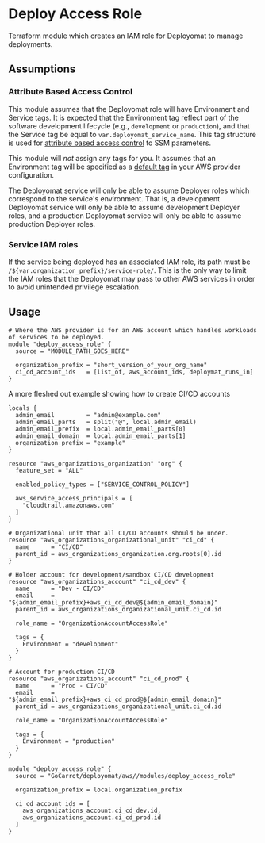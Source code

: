 # Deploy Access Role

Terraform module which creates an IAM role for Deployomat to manage deployments.

## Assumptions

### Attribute Based Access Control

This module assumes that the Deployomat role will have Environment and Service tags. It is expected that the Environment tag reflect part of the software development lifecycle (e.g., `development` or `production`), and that the Service tag be equal to `var.deployomat_service_name`. This tag structure is used for [attribute based access control](https://docs.aws.amazon.com/IAM/latest/UserGuide/introduction_attribute-based-access-control.html) to SSM parameters.

This module will _not_ assign any tags for you. It assumes that an Environment tag will be specified as a [default tag](https://www.hashicorp.com/blog/default-tags-in-the-terraform-aws-provider) in your AWS provider configuration.

The Deployomat service will only be able to assume Deployer roles which correspond to the service's environment. That is, a development Deployomat service will only be able to assume development Deployer roles, and a production Deployomat service will only be able to assume production Deployer roles.

### Service IAM roles

If the service being deployed has an associated IAM role, its path must be `/${var.organization_prefix}/service-role/`. This is the only way to limit the IAM roles that the Deployomat may pass to other AWS services in order to avoid unintended privilege escalation.

## Usage

```hcl
# Where the AWS provider is for an AWS account which handles workloads of services to be deployed.
module "deploy_access_role" {
  source = "MODULE_PATH_GOES_HERE"

  organization_prefix = "short_version_of_your_org_name"
  ci_cd_account_ids   = [list_of, aws_account_ids, deploymat_runs_in]
}
```

A more fleshed out example showing how to create CI/CD accounts

```hcl
locals {
  admin_email         = "admin@example.com"
  admin_email_parts   = split("@", local.admin_email)
  admin_email_prefix  = local.admin_email_parts[0]
  admin_email_domain  = local.admin_email_parts[1]
  organization_prefix = "example"
}

resource "aws_organizations_organization" "org" {
  feature_set = "ALL"

  enabled_policy_types = ["SERVICE_CONTROL_POLICY"]

  aws_service_access_principals = [
    "cloudtrail.amazonaws.com"
  ]
}

# Organizational unit that all CI/CD accounts should be under.
resource "aws_organizations_organizational_unit" "ci_cd" {
  name      = "CI/CD"
  parent_id = aws_organizations_organization.org.roots[0].id
}

# Holder account for development/sandbox CI/CD development
resource "aws_organizations_account" "ci_cd_dev" {
  name      = "Dev - CI/CD"
  email     = "${admin_email_prefix}+aws_ci_cd_dev@${admin_email_domain}"
  parent_id = aws_organizations_organizational_unit.ci_cd.id

  role_name = "OrganizationAccountAccessRole"

  tags = {
    Environment = "development"
  }
}

# Account for production CI/CD
resource "aws_organizations_account" "ci_cd_prod" {
  name      = "Prod - CI/CD"
  email     = "${admin_email_prefix}+aws_ci_cd_prod@${admin_email_domain}"
  parent_id = aws_organizations_organizational_unit.ci_cd.id

  role_name = "OrganizationAccountAccessRole"

  tags = {
    Environment = "production"
  }
}

module "deploy_access_role" {
  source = "GoCarrot/deployomat/aws//modules/deploy_access_role"

  organization_prefix = local.organization_prefix

  ci_cd_account_ids = [
    aws_organizations_account.ci_cd_dev.id,
    aws_organizations_account.ci_cd_prod.id
  ]
}
```
